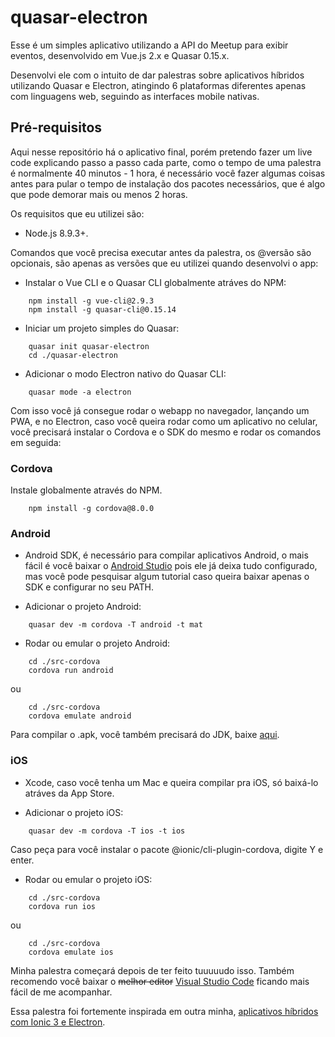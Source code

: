 # quasar-electron

Esse é um simples aplicativo utilizando a API do Meetup para exibir eventos, desenvolvido em Vue.js 2.x e Quasar 0.15.x.

Desenvolvi ele com o intuito de dar palestras sobre aplicativos híbridos utilizando Quasar e Electron, atingindo 6 plataformas diferentes apenas com linguagens web, seguindo as interfaces mobile nativas.

## Pré-requisitos

Aqui nesse repositório há o aplicativo final, porém pretendo fazer um live code explicando passo a passo cada parte, como o tempo de uma palestra é normalmente 40 minutos - 1 hora, é necessário você fazer algumas coisas antes para pular o tempo de instalação dos pacotes necessários, que é algo que pode demorar mais ou menos 2 horas.

Os requisitos que eu utilizei são:

* Node.js 8.9.3+.

Comandos que você precisa executar antes da palestra, os @versão são opcionais, são apenas as versões que eu utilizei quando desenvolvi o app:

* Instalar o Vue CLI e o Quasar CLI globalmente atráves do NPM:

```
    npm install -g vue-cli@2.9.3
    npm install -g quasar-cli@0.15.14
```

* Iniciar um projeto simples do Quasar:

```
    quasar init quasar-electron
    cd ./quasar-electron
```

* Adicionar o modo Electron nativo do Quasar CLI:

```
    quasar mode -a electron
```

Com isso você já consegue rodar o webapp no navegador, lançando um PWA, e no Electron, caso você queira rodar como um aplicativo no celular, você precisará instalar o Cordova e o SDK do mesmo e rodar os comandos em seguida:

### Cordova

Instale globalmente através do NPM.

```
    npm install -g cordova@8.0.0
```

### Android

* Android SDK, é necessário para compilar aplicativos Android, o mais fácil é você baixar o [Android Studio](https://developer.android.com/studio/index.html) pois ele já deixa tudo configurado, mas você pode pesquisar algum tutorial caso queira baixar apenas o SDK e configurar no seu PATH.

* Adicionar o projeto Android:

```
    quasar dev -m cordova -T android -t mat
```

* Rodar ou emular o projeto Android:

```
    cd ./src-cordova
    cordova run android
```

ou

```
    cd ./src-cordova
    cordova emulate android
```

Para compilar o .apk, você também precisará do JDK, baixe [aqui](http://www.oracle.com/technetwork/java/javase/downloads/jdk8-downloads-2133151.html).

### iOS

* Xcode, caso você tenha um Mac e queira compilar pra iOS, só baixá-lo atráves da App Store.

* Adicionar o projeto iOS:

```
    quasar dev -m cordova -T ios -t ios
```

Caso peça para você instalar o pacote @ionic/cli-plugin-cordova, digite Y e enter.

* Rodar ou emular o projeto iOS:

```
    cd ./src-cordova
    cordova run ios
```

ou

```
    cd ./src-cordova
    cordova emulate ios
```

Minha palestra começará depois de ter feito tuuuuudo isso. Também recomendo você baixar o ~~melhor editor~~ [Visual Studio Code](https://code.visualstudio.com) ficando mais fácil de me acompanhar.

Essa palestra foi fortemente inspirada em outra minha, [aplicativos híbridos com Ionic 3 e Electron](https://github.com/alefesouza/ionic3-electron).
